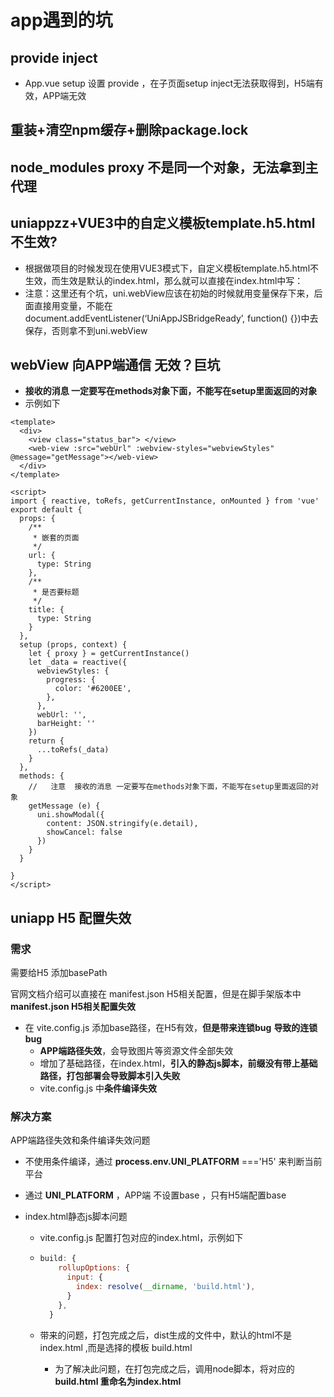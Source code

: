 # app遇到的坑

## provide inject
- App.vue setup 设置 provide ，在子页面setup  inject无法获取得到，H5端有效，APP端无效

## 重装+清空npm缓存+删除package.lock

## node_modules proxy 不是同一个对象，无法拿到主代理

## uniappzz+VUE3中的自定义模板template.h5.html不生效?
- 根据做项目的时候发现在使用VUE3模式下，自定义模板template.h5.html不生效，而生效是默认的index.html，那么就可以直接在index.html中写：
- 注意：这里还有个坑，uni.webView应该在初始的时候就用变量保存下来，后面直接用变量，不能在document.addEventListener(‘UniAppJSBridgeReady’, function() {})中去保存，否则拿不到uni.webView

## webView 向APP端通信 无效？巨坑
- **接收的消息 一定要写在methods对象下面，不能写在setup里面返回的对象**
- 示例如下
```vue
<template>
  <div>
    <view class="status_bar"> </view>
    <web-view :src="webUrl" :webview-styles="webviewStyles" @message="getMessage"></web-view>
  </div>
</template>

<script>
import { reactive, toRefs, getCurrentInstance, onMounted } from 'vue'
export default {
  props: {
    /**
     * 嵌套的页面
     */
    url: {
      type: String
    },
    /**
     * 是否要标题
     */
    title: {
      type: String
    }
  },
  setup (props, context) {
    let { proxy } = getCurrentInstance()
    let _data = reactive({
      webviewStyles: {
        progress: {
          color: '#6200EE',
        },
      },
      webUrl: '',
      barHeight: ''
    })
    return {
      ...toRefs(_data)
    }
  },
  methods: {
    //   注意  接收的消息 一定要写在methods对象下面，不能写在setup里面返回的对象
    getMessage (e) {
      uni.showModal({
        content: JSON.stringify(e.detail),
        showCancel: false
      })
    }
  }

}
</script>
```
## uniapp H5 配置失效

### 需求 
需要给H5 添加basePath

官网文档介绍可以直接在 manifest.json H5相关配置，但是在脚手架版本中 **manifest.json H5相关配置失效**

- 在 vite.config.js 添加base路径，在H5有效，**但是带来连锁bug**
  **导致的连锁bug**
  - **APP端路径失效**，会导致图片等资源文件全部失效
  - 增加了基础路径，在index.html，**引入的静态js脚本，前缀没有带上基础路径，打包部署会导致脚本引入失败**
  - vite.config.js 中**条件编译失效**

### 解决方案

APP端路径失效和条件编译失效问题

- 不使用条件编译，通过 **process.env.UNI_PLATFORM** ==='H5' 来判断当前平台

- 通过 **UNI_PLATFORM** ，APP端 不设置base ，只有H5端配置base

- index.html静态js脚本问题 

  - vite.config.js 配置打包对应的index.html，示例如下

  - ```js
    build: {
        rollupOptions: {
          input: {
            index: resolve(__dirname, 'build.html'),
          }
        },
      }
    ```
    
  - 带来的问题，打包完成之后，dist生成的文件中，默认的html不是index.html ,而是选择的模板 build.html

    - 为了解决此问题，在打包完成之后，调用node脚本，将对应的 **build.html 重命名为index.html**

